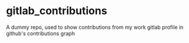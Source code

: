# gitlab_contributions
A dummy repo, used to show contributions from my work gitlab profile in github's contributions graph
